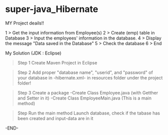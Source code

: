 # super-java_Hibernate

MY Project deails!!

1 > Get the input information from Employee(s) 
2 > Create (emp) table in Database
3 > Input the employees' information in the database.
4 > Display the message
      "Data saved in the Database" 
5 > Check the database
6 > End
>>>>>>>>>>>>>>>>>>>>

My Solution 
(JDK : Eclipse)

> Step 1
Create Maven Project in Eclipse

> Step 2
Add proper "database name", "userid", and "password" of your database
in -hibernate.xml- in resources folder under the project folder!

> Step 3
Create a package
-Create Class Employee.java (with Getther and Setter in it)
-Create Class EmployeeMain.java (This is a main method)

> Step
Run the main method
Launch database, check if the tabase has been created and input-data are in it

-END-
